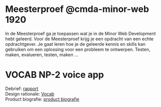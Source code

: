 # Meesterproef @cmda-minor-web 1920

In de Meesterproef ga je toepassen wat je in de Minor Web Development hebt geleerd.
Voor de Meesterproef krijg je een opdracht van een echte opdrachtgever.
Je gaat leren hoe je de geleerde kennis en skills kan gebruiken om een oplossing voor een probleem te ontwerpen. Testen, maken, evalueren, testen, maken ...

# VOCAB NP-2 voice app



Debrief: [rapport](https://github.com/heralt/meesterproef-1920/wiki/Debrief:-VOCAB---week-1)<br>
Design rationale: [Vocab](https://github.com/tnanhekhan/vocab)<br>
Product biografie: [product biografie](https://github.com/heralt/meesterproef-1920/wiki/Product-biografie)

<!-- Maybe a table of contents here? 📚 -->

<!-- How about a section that describes how to install this project? 🤓 -->

<!-- ...but how does one use this project? What are its features 🤔 -->

<!-- Maybe a checklist of done stuff and stuff still on your wishlist? ✅ -->

<!-- How about a license here? 📜 (or is it a licence?) 🤷 -->
